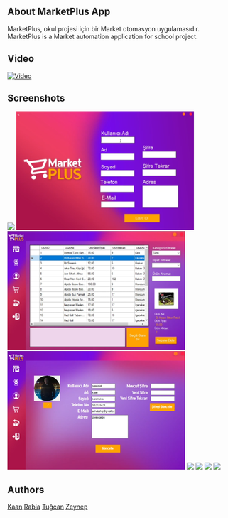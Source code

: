 ## About MarketPlus App
MarketPlus, okul projesi için bir Market otomasyon uygulamasıdır.
<br>
MarketPlus is a Market automation application for school project.
## Video

[![Video](https://github.com/user-attachments/assets/5031130b-4522-4d2c-9867-58176cf15b5b)](https://www.youtube.com/watch?v=Q1737p4GuNw)




## Screenshots
<img src="/images/LoginScreen.png" width="400"/>
<img src="/images/Kayıt Ekranı.PNG" width="400"/>
<img src="/images/AnaEkran.PNG" width="400"/>
<img src="/images/Profil Ekranı.PNG" width="400"/>
<img src="/images/SepetScreen.png" width="400"/>
<img src="/images/Kart Ödeme Ekran.PNG" width="400"/>
<img src="/images/IadeScreen.png" width="400"/>
<img src="/images/KargoTakipScreen.png" width="400"/>

## Authors

[Kaan](https://github.com/Pessimist58) 
[Rabia](https://github.com/rabi4nur) 
[Tuğcan](https://github.com/tugcansluu) 
[Zeynep](https://github.com/zeynephazndr) 
